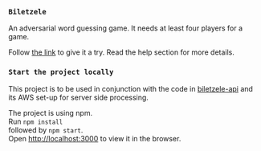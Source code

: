 ### `Biletzele`
An adversarial word guessing game.
It needs at least four players for a game.<br/>

Follow [the link](https://master.d3h0zdrehj8er4.amplifyapp.com/biletzele) to give it a try. Read the help section for more details.

### `Start the project locally`

This project is to be used in conjunction with the code in [biletzele-api](https://github.com/andradadimitriu/biletzele-api) and its AWS set-up for server side processing.


The project is using npm.<br/>
Run `npm install`<br/>
followed by `npm start`.<br/>
Open [http://localhost:3000](http://localhost:3000) to view it in the browser.

